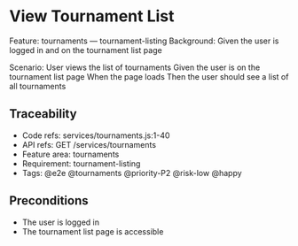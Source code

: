 # View Tournament List
Feature: tournaments — tournament-listing
  Background:
    Given the user is logged in and on the tournament list page

  Scenario: User views the list of tournaments
    Given the user is on the tournament list page
    When the page loads
    Then the user should see a list of all tournaments

## Traceability
- Code refs: services/tournaments.js:1-40
- API refs: GET /services/tournaments
- Feature area: tournaments
- Requirement: tournament-listing
- Tags: @e2e @tournaments @priority-P2 @risk-low @happy

## Preconditions
- The user is logged in
- The tournament list page is accessible

